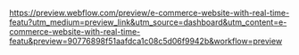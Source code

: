 https://preview.webflow.com/preview/e-commerce-website-with-real-time-featu?utm_medium=preview_link&utm_source=dashboard&utm_content=e-commerce-website-with-real-time-featu&preview=90776898f51aafdca1c08c5d06f9942b&workflow=preview

